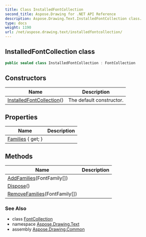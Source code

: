 ```yaml
---
title: Class InstalledFontCollection
second_title: Aspose.Drawing for .NET API Reference
description: Aspose.Drawing.Text.InstalledFontCollection class. 
type: docs
weight: 1190
url: /net/aspose.drawing.text/installedfontcollection/
---
```

## InstalledFontCollection class

```csharp
public sealed class InstalledFontCollection : FontCollection
```

## Constructors

| Name | Description |
| --- | --- |
| [InstalledFontCollection](installedfontcollection/)() | The default constructor. |

## Properties

| Name | Description |
| --- | --- |
| [Families](../../aspose.drawing.text/fontcollection/families/) { get; } |  |

## Methods

| Name | Description |
| --- | --- |
| [AddFamilies](../../aspose.drawing.text/installedfontcollection/addfamilies/)(FontFamily[]) |  |
| [Dispose](../../aspose.drawing.text/fontcollection/dispose/)() |  |
| [RemoveFamilies](../../aspose.drawing.text/installedfontcollection/removefamilies/)(FontFamily[]) |  |

### See Also

* class [FontCollection](../fontcollection/)
* namespace [Aspose.Drawing.Text](../../aspose.drawing.text/)
* assembly [Aspose.Drawing.Common](../../)


